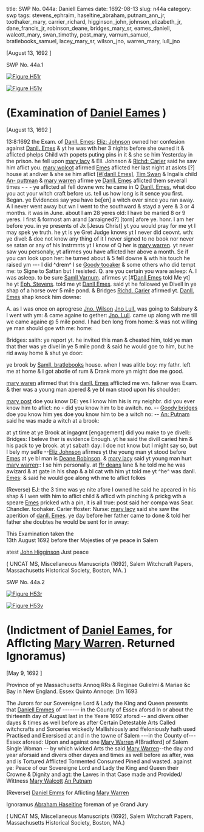 title: SWP No. 044a: Daniell Eames
date: 1692-08-13
slug: n44a
category: swp
tags: stevens_ephraim, haseltine_abraham, putnam_ann_jr, toothaker_mary, carrier_richard, higginson_john, johnson_elizabeth_jr, dane_francis_jr, robinson_deane, bridges_mary_sr, eames_daniell, walcott_mary, swan_timothy, post_mary, varnum_samuel, bratlebooks_samuel, lacey_mary_sr, wilson_jno, warren_mary, lull_jno




[August 13, 1692 ]

<div markdown class="doc" id="n44a.1">

<div class="doc_id">SWP No. 44a.1</div>


<span markdown class="figure">[![Figure H51r](archives/MassHist/gifs/H51A.gif)](archives/MassHist/large/H51A.jpg)</span>

<span markdown class="figure">[![Figure H51v](archives/MassHist/gifs/H51B.gif)](archives/MassHist/large/H51B.jpg)</span>

# (Examination of [Daniel Eames](/tag/eames_daniell.html) )

[August 13, 1692 ]

13:8:1692 
the Exam. of [Danll. Emes](/tag/eames_daniell.html): 
[Eliz: Johnson](/tag/johnson_elizabeth_jr.html) owned her confesion against [Danll. Emes](/tag/eames_daniell.html) & yt he was wth her 3 nights before she owned it & aflicted phelps Child wth popets puting pins in it & she se him Yesterday in the prison. he fell upon [mary lacy](/tag/lacey_mary_sr.html) & Ell. Johnson & [Richd: Carier](/tag/carrier_richard.html) said he saw him aflict you. [mary wolcot](/tag/walcott_mary.html) afirmed [Emes](/tag/eames_daniell.html) aflicted her last night at aslots [?] house at andiver & she se him aflict [[#[danll Emes]](/tag/eames_daniell.html), [Tim Swan](/tag/swan_timothy.html) & Ingalls child [An- puttman](/tag/putnam_ann_jr.html) & [mary warren](/tag/warren_mary.html) afirme ye [Danll. Emes](/tag/eames_daniell.html) aflicted them severall times - - - ye aflicted all fell downe wn: he came in Q [Danll. Emes.](/tag/eames_daniell.html) what doo you act your witch craft before us. tell us how long is it sence you first. Began. ye Evidences say you have be[en] a witch ever since you ran away. A I never went away but wn I went to the southward & stayd a yere & 3 or 4 months. it was in June. about I am 28 yeres old: I have be maried 8 or 9 yeres. I first & formost am arand [arraigned?] [torn] afore ye. honr. I am her before you. in ye presents of Jx [Jesus Christ] yt you would  pray for me yt I may spek ye truth. he yt is ye Gret Judge knows yt I never did ceovnt. wth: ye divel: & doe not know any thing of it I never signed to no book nor never se satan or any of his Instrmnts yt I know of Q her is [mary warren](/tag/warren_mary.html). yt never saw you personaly, yt afirmes you have aflicted her above a month. Se if you can look upon her: he turned about & 5 fell downe & wth his touch he raised ym --- I did ^drem^ I se [Goody tooaker](/tag/toothaker_mary.html) & some others who did tempt me: to Signe to Sattan but I resisted. Q. are you certain you ware asleep: A. I was asleep. to be sure [Samll Varnum](/tag/varnum_samuel.html). afirmes yt [#[Danll Emes](/tag/eames_daniell.html) told Me yt] he yt [Eph. Stevens](/tag/stevens_ephraim.html). told me yt [Danll Emes](/tag/eames_daniell.html). said yt he followed ye Divell in ye shap of a horse over 5 mile pond. & Bridges [Richd. Carier](/tag/carrier_richard.html) afirmed yt. [Danll. Emes](/tag/eames_daniell.html) shap knock him downe:

A. as I was once on aprogrese [Jno. Wilson](/tag/wilson_jno.html) [Jno Lull.](/tag/lull_jno.html) was going to Salsbury & I went wth ym: & came againe to gether: [Jno. Lull](/tag/lull_jno.html). came up along wth me till we came againe @ 5 mile pond. I had ben long from home: & was not willing ye man should goe wth me: home:

Bridges: saith: ye report yt. he invited this man & cheated him, told ye man that ther was ye divel in ye 5 mile pond: & said he would goe to him, but he rid away home & shut ye door:

ye brook by [Samll. bratlebooks](/tag/bratlebooks_samuel.html) house. when I was alitle boy: my fathr. left me at home & I got abotle of rum & Drank more yn might doe me good.

[mary waren](/tag/warren_mary.html) afirmed that this [danll. Emes](/tag/eames_daniell.html) afflicted me wn. falkner was Exam. & ther was a young man apered & ye bl man stood upon his shoulder:

[mary post](/tag/post_mary.html) doe you know DE: yes I know him his is my neighbr. did you ever know him to aflict: no - did you know him to be awitch. no. -- [Goody bridges](/tag/bridges_mary_sr.html) doe you know him yes doe you know him to be a witch no: -- [An: Putnam](/tag/putnam_ann_jr.html) said he was made a witch at a brook:

at yt time at ye Brook at ingagmt [engagement] did you make to ye divell:: Bridges: I beleve ther is evidence Enough. yt he said the divill caried him & his pack to ye brook. at yt sabath day: I doe not know but I might say so, but I bely my selfe --[Eliz Johnson](/tag/johnson_elizabeth_jr.html) afirmes yt the young man yt stood before [Emes](/tag/eames_daniell.html) at ye bl man is [Deane Robinson](/tag/robinson_deane.html). & [mary lacy](/tag/lacey_mary_sr.html) said yt young man hurt [mary warren](/tag/warren_mary.html):: I se him personally. at [ffr deans](/tag/dane_francis_jr.html) lane & he told me he was awizard & at gate in his shap & a bl cat wth him yt told me yt ^he^ was danll. [Emes](/tag/eames_daniell.html): & said he would goe along  wth me to aflict folkes

(Reverse) EJ: the 3 time was ye nite afore I owned he said he apeared in his shap & I wen with him to aflict child & aflicd wth pinching & prickg wth a speare [Emes](/tag/eames_daniell.html) pricked wth a pin, it is all true:
post said her compa was Sear. Chandler. toohaker. Carier ffoster: Nurse:
[mary lacy](/tag/lacey_mary_sr.html) said she saw the aperition of [danll. Emes](/tag/eames_daniell.html). ye day before her father came to done & told her father she doubtes he would be sent for in away:

This Examination taken the  
13th August 1692 before ther 
Majesties of ye peace in Salem

atest [John Higginson](/tag/higginson_john.html) Just peace

( UNCAT MS, Miscellaneous Manuscripts (1692), Salem Witchcraft Papers, Massachusetts Historical Society, Boston, MA. ) 


</div>



<div markdown class="doc" id="n44a.2">

<div class="doc_id">SWP No. 44a.2</div>


<span markdown class="figure">[![Figure H53r](archives/MassHist/gifs/H53A.gif)](archives/MassHist/large/H53A.jpg)</span>

<span markdown class="figure">[![Figure H53v](archives/MassHist/gifs/H53B.gif)](archives/MassHist/large/H53B.jpg)</span>

# (Indictment of [Daniel Eames](/tag/eames_daniell.html), for Afflcting [Mary Warren](/tag/warren_mary.html). Returned Ignoramus)

[May 9, 1692 ]

Province of ye Massachusetts Annoq RRs & Reginae Gulielmi & Mariae &c Bay in New England. Essex Quinto Annoqe: [Im 1693

The Jurors for our Sovereigne Lord & Lady the King and Queen presents that [Daniell Emmes](/tag/eames_daniell.html) of ------- in the County of Essex aforsd In or about the thirteenth day of August last in the Yeare 1692 aforsd -- and divers other dayes & times as well before as after Certain Detestable Arts Called witchcrafts and Sorceries wickedly Mallishiously and ffeloniously hath used Practised and Exersised at and in the towne of Salem ---in the County of--- Essex aforesd: Upon and against one [Mary Warren](/tag/warren_mary.html) #[Bradford] of Salem Single Woman -- by which wicked Arts the said [Mary Warren](/tag/warren_mary.html)--the day and year aforsaid and divers other dayes and times as well before as after, was and is Tortured Afflicted Tormented Consumed Pined and wasted. against ye: Peace of our Sovereigne Lord and Lady the King and Queen their Crowne & Dignity and agt: the Lawes in that Case made and Provided/ 
Wittness [Mary Walcott](/tag/walcott_mary.html) 
[An Putnam](/tag/putnam_ann_jr.html)

(Reverse) [Daniel Emms](/tag/eames_daniell.html) for Aflicting [Mary Warren](/tag/warren_mary.html)

Ignoramus 
[Abraham Haseltine](/tag/haseltine_abraham.html) foreman of ye Grand Jury

( UNCAT MS, Miscellaneous Manuscripts (1692), Salem Witchcraft Papers, Massachusetts Historical Society, Boston, MA.) 


</div>

